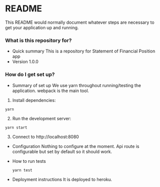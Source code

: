 # README #

This README would normally document whatever steps are necessary to get your application up and running.

### What is this repository for? ###

* Quick summary
  This is a repository for Statement of Financial Position app
* Version
  1.0.0

### How do I get set up? ###

* Summary of set up
  We use yarn throughout running/testing the application.
  webpack is the main tool.

1. Install dependencies:
  ```
  yarn
  ```
2. Run the development server:
  ```
  yarn start
  ```
3. Connect to http://localhost:8080

* Configuration
  Nothing to configure at the moment. Api route is configurable but set by default so it should work.

* How to run tests
  ```
  yarn test
  ```

* Deployment instructions
  It is deployed to heroku.
